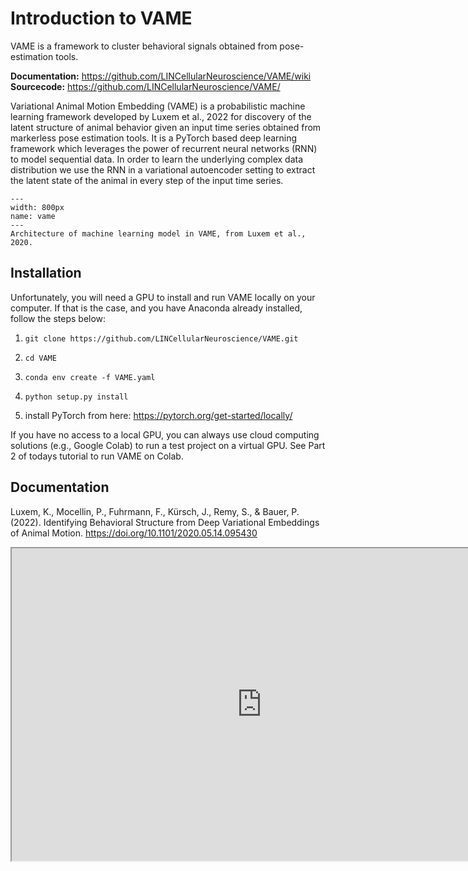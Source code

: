 # Introduction to VAME

VAME is a framework to cluster behavioral signals obtained from pose-estimation tools.

**Documentation:** https://github.com/LINCellularNeuroscience/VAME/wiki  
**Sourcecode:** https://github.com/LINCellularNeuroscience/VAME/

Variational Animal Motion Embedding (VAME) is a probabilistic machine learning framework developed by Luxem et al., 2022 for discovery of the latent structure of animal behavior given an input time series obtained from markerless pose estimation tools. It is a PyTorch based deep learning framework which leverages the power of recurrent neural networks (RNN) to model sequential data. In order to learn the underlying complex data distribution we use the RNN in a variational autoencoder setting to extract the latent state of the animal in every step of the input time series.

```{figure} content/vame.png
---
width: 800px
name: vame
---
Architecture of machine learning model in VAME, from Luxem et al., 2020.
```

## Installation

Unfortunately, you will need a GPU to install and run VAME locally on your computer. If that is the case, and you have Anaconda already installed, follow the steps below:

1. `git clone https://github.com/LINCellularNeuroscience/VAME.git`

2. `cd VAME`

3. `conda env create -f VAME.yaml`

4. `python setup.py install`

5. install PyTorch from here: https://pytorch.org/get-started/locally/

If you have no access to a local GPU, you can always use cloud computing solutions (e.g., Google Colab) to run a test project on a virtual GPU. See Part 2 of todays tutorial to run VAME on Colab.

## Documentation

Luxem, K., Mocellin, P., Fuhrmann, F., Kürsch, J., Remy, S., & Bauer, P. (2022). Identifying Behavioral Structure from Deep Variational Embeddings of Animal Motion. https://doi.org/10.1101/2020.05.14.095430

<iframe width="800" height="500" frameborder="1" src="https://www.biorxiv.org/content/10.1101/2020.05.14.095430v3.full.pdf"></iframe>
